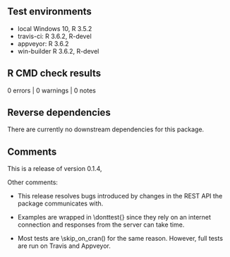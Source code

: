 ## Test environments

* local Windows 10, R 3.5.2
* travis-ci: R 3.6.2, R-devel
* appveyor: R 3.6.2
* win-builder R 3.6.2, R-devel

## R CMD check results

0 errors | 0 warnings | 0 notes

## Reverse dependencies

There are currently no downstream dependencies for this package.

## Comments

This is a release of version 0.1.4,

Other comments:

* This release resolves bugs introduced by changes in the REST API the package communicates with.

* Examples are wrapped in \donttest{} since they rely on an internet connection and responses from the server can take time.

* Most tests are \skip_on_cran() for the same reason. However, full tests are run on Travis and Appveyor.
